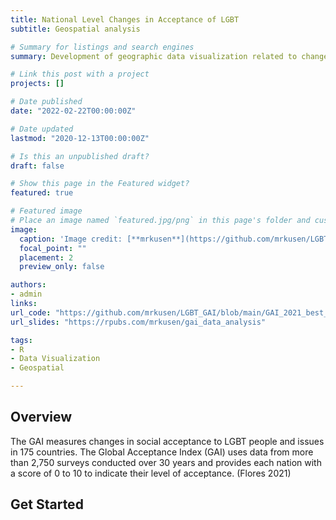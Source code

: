 ```yaml
---
title: National Level Changes in Acceptance of LGBT
subtitle: Geospatial analysis

# Summary for listings and search engines
summary: Development of geographic data visualization related to changes in the Global Acceptance Index (GAI) from the Williams Institute. 

# Link this post with a project
projects: []

# Date published
date: "2022-02-22T00:00:00Z"

# Date updated
lastmod: "2020-12-13T00:00:00Z"

# Is this an unpublished draft?
draft: false

# Show this page in the Featured widget?
featured: true

# Featured image
# Place an image named `featured.jpg/png` in this page's folder and customize its options here.
image:
  caption: 'Image credit: [**mrkusen**](https://github.com/mrkusen/LGBT_GAI)'
  focal_point: ""
  placement: 2
  preview_only: false

authors:
- admin
links:
url_code: "https://github.com/mrkusen/LGBT_GAI/blob/main/GAI_2021_best_worst.Rmd"
url_slides: "https://rpubs.com/mrkusen/gai_data_analysis"

tags:
- R
- Data Visualization
- Geospatial

---
```


## Overview

The GAI measures changes in social acceptance to LGBT people and issues in 175 countries. The Global Acceptance Index (GAI) uses data from more than 2,750 surveys conducted over 30 years and provides each nation with a score of 0 to 10 to indicate their level of acceptance. (Flores 2021)


## Get Started


